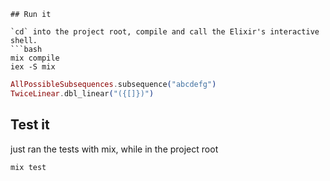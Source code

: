 ```
## Run it

`cd` into the project root, compile and call the Elixir's interactive shell. 
```bash
mix compile
iex -S mix
```
```elixir
AllPossibleSubsequences.subsequence("abcdefg")
TwiceLinear.dbl_linear("({[]})")
```

## Test it
just ran the tests with mix, while in the project root 
```bash
mix test
```

